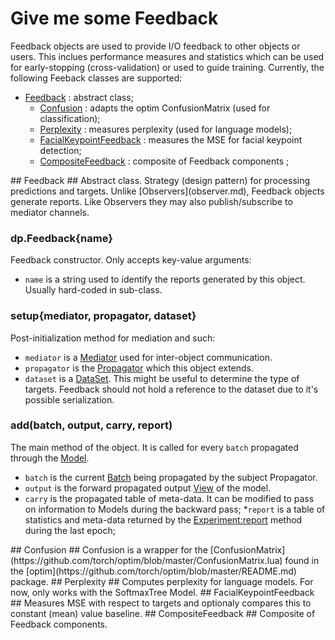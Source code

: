 # Give me some Feedback  #
Feedback objects are used to provide I/O feedback to other objects or users. This inclues performance measures and 
statistics which can be used for early-stopping (cross-validation) or used to guide training. Currently, the following Feeback classes are supported:
 * [Feedback](#dp.Model) : abstract class;
   * [Confusion](#dp.Confusion) : adapts the optim ConfusionMatrix (used for classification);
   * [Perplexity](#dp.Perplexity) : measures perplexity (used for language models);
   * [FacialKeypointFeedback](#dp.FacialKeypointFeedback) : measures the MSE for facial keypoint detection;
   * [CompositeFeedback](#dp.CompositeFeedback) : composite of Feedback components ;

<a name="dp.Feedback"/>
## Feedback ##
Abstract class. Strategy (design pattern) for processing predictions and targets. 
Unlike [Observers](observer.md), Feedback objects generate reports. 
Like Observers they may also publish/subscribe to mediator channels.

### dp.Feedback{name} ###
Feedback constructor. Only accepts key-value arguments:
 * `name` is a string used to identify the reports generated by this object. Usually hard-coded in sub-class.
 
### setup{mediator, propagator, dataset} ###
Post-initialization method for mediation and such:
 * `mediator` is a [Mediator](mediator.md#dp.Mediator) used for inter-object communication.
 * `propagator` is the [Propagator](propagator.md#dp.Propagator) which this object extends.
 * `dataset` is a [DataSet](data.md#dp.DataSet). This might be useful to determine the type of targets. Feedback should not hold a reference to the dataset due to it's possible serialization.

### add(batch, output, carry, report) ###
The main method of the object. It is called for every `batch` propagated through the [Model](model.md#dp.Model).
 * `batch` is the current [Batch](data.md#dp.Batch) being propagated by the subject Propagator.
 * `output` is the forward propagated output [View](view.md#dp.View) of the model.
 * `carry` is the propagated table of meta-data. It can be modified to pass on information to Models during the backward pass;
 *`report` is a table of statistics and meta-data returned by the [Experiment:report](experiment.md#dp.Experiment.report) method during the last epoch;

<a name="dp.Confusion"/>
## Confusion ##
Confusion is a wrapper for the [ConfusionMatrix](https://github.com/torch/optim/blob/master/ConfusionMatrix.lua) found in the [optim](https://github.com/torch/optim/blob/master/README.md) package.

<a name="dp.Perplexity"/>
## Perplexity ##
Computes perplexity for language models. For now, only works with the SoftmaxTree Model.

<a name="dp.FacialKeypointFeedback"/>
## FacialKeypointFeedback ##
Measures MSE with respect to targets and optionaly compares this to constant (mean) value baseline.

<a name="dp.CompositeFeedback"/>
## CompositeFeedback ##
Composite of Feedback components.
